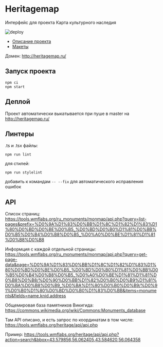 # Heritagemap

Интерфейс для проекта Карта культурного наследия

![deploy](https://github.com/heritagemap/frontend-pwa/workflows/deploy/badge.svg)

* [Описание проекта](https://docs.google.com/document/d/1bpw8FTeO7qaeNl80i2_HYv3d5WKvQmDGtj2CVA8BvcI/edit?usp=sharing)<br>
* [Макеты](https://www.figma.com/file/vODnoP8IgmbJ67nAoON4qE/heritagemap.ru-%2F-layouts)<br>

Домен: http://heritagemap.ru/

## Запуск проекта

```
npm ci
npm start
```

## Деплой

Проект автоматически выкатывается при пуше в master на http://heritagemap.ru/

## Линтеры

.ts и .tsx файлы:
```
npm run lint
```

для стилей:

```
npm run stylelint
```

добавить к командам `-- --fix` для автоматического исправления ошибок

## API

Список страниц: https://tools.wmflabs.org/ru_monuments/monmap/api.php?query=list-pages&prefix=%D0%9A%D1%83%D0%BB%D1%8C%D1%82%D1%83%D1%80%D0%BD%D0%BE%D0%B5_%D0%BD%D0%B0%D1%81%D0%BB%D0%B5%D0%B4%D0%B8%D0%B5_%D0%A0%D0%BE%D1%81%D1%81%D0%B8%D0%B8

Информция с каждой отдельной страницы: https://tools.wmflabs.org/ru_monuments/monmap/api.php?query=get-page-data&page=%D0%9A%D1%83%D0%BB%D1%8C%D1%82%D1%83%D1%80%D0%BD%D0%BE%D0%B5_%D0%BD%D0%B0%D1%81%D0%BB%D0%B5%D0%B4%D0%B8%D0%B5_%D0%A0%D0%BE%D1%81%D1%81%D0%B8%D0%B8/%D0%90%D0%BB%D1%82%D0%B0%D0%B9%D1%81%D0%BA%D0%B8%D0%B9_%D0%BA%D1%80%D0%B0%D0%B9/%D0%91%D0%B0%D1%80%D0%BD%D0%B0%D1%83%D0%BB&items=monuments&fields=name,knid,address

Общемировая база памятников Викигида: https://commons.wikimedia.org/wiki/Commons:Monuments_database

Там API описано, и есть запрос по координатам в том числе: https://tools.wmflabs.org/heritage/api/api.php

Пример: https://tools.wmflabs.org/heritage/api/api.php?action=search&bbox=43.579856,56.062405,43.584620,56.064358
